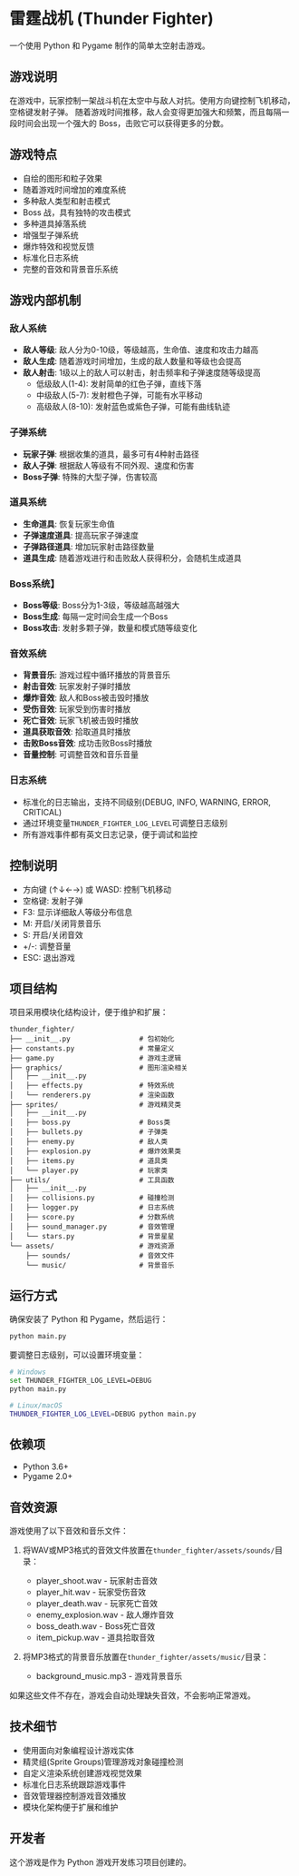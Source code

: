 # 雷霆战机 (Thunder Fighter)

一个使用 Python 和 Pygame 制作的简单太空射击游戏。

## 游戏说明

在游戏中，玩家控制一架战斗机在太空中与敌人对抗。使用方向键控制飞机移动，空格键发射子弹。
随着游戏时间推移，敌人会变得更加强大和频繁，而且每隔一段时间会出现一个强大的 Boss，击败它可以获得更多的分数。

## 游戏特点

- 自绘的图形和粒子效果
- 随着游戏时间增加的难度系统
- 多种敌人类型和射击模式
- Boss 战，具有独特的攻击模式
- 多种道具掉落系统
- 增强型子弹系统
- 爆炸特效和视觉反馈
- 标准化日志系统
- 完整的音效和背景音乐系统

## 游戏内部机制

### 敌人系统
- **敌人等级**: 敌人分为0-10级，等级越高，生命值、速度和攻击力越高
- **敌人生成**: 随着游戏时间增加，生成的敌人数量和等级也会提高
- **敌人射击**: 1级以上的敌人可以射击，射击频率和子弹速度随等级提高
  - 低级敌人(1-4): 发射简单的红色子弹，直线下落
  - 中级敌人(5-7): 发射橙色子弹，可能有水平移动
  - 高级敌人(8-10): 发射蓝色或紫色子弹，可能有曲线轨迹

### 子弹系统
- **玩家子弹**: 根据收集的道具，最多可有4种射击路径
- **敌人子弹**: 根据敌人等级有不同外观、速度和伤害
- **Boss子弹**: 特殊的大型子弹，伤害较高

### 道具系统
- **生命道具**: 恢复玩家生命值
- **子弹速度道具**: 提高玩家子弹速度
- **子弹路径道具**: 增加玩家射击路径数量
- **道具生成**: 随着游戏进行和击败敌人获得积分，会随机生成道具

### Boss系统】
- **Boss等级**: Boss分为1-3级，等级越高越强大
- **Boss生成**: 每隔一定时间会生成一个Boss
- **Boss攻击**: 发射多颗子弹，数量和模式随等级变化

### 音效系统
- **背景音乐**: 游戏过程中循环播放的背景音乐
- **射击音效**: 玩家发射子弹时播放
- **爆炸音效**: 敌人和Boss被击毁时播放
- **受伤音效**: 玩家受到伤害时播放
- **死亡音效**: 玩家飞机被击毁时播放
- **道具获取音效**: 拾取道具时播放
- **击败Boss音效**: 成功击败Boss时播放
- **音量控制**: 可调整音效和音乐音量

### 日志系统
- 标准化的日志输出，支持不同级别(DEBUG, INFO, WARNING, ERROR, CRITICAL)
- 通过环境变量`THUNDER_FIGHTER_LOG_LEVEL`可调整日志级别
- 所有游戏事件都有英文日志记录，便于调试和监控

## 控制说明

- 方向键 (↑↓←→) 或 WASD: 控制飞机移动
- 空格键: 发射子弹
- F3: 显示详细敌人等级分布信息
- M: 开启/关闭背景音乐
- S: 开启/关闭音效
- +/-: 调整音量
- ESC: 退出游戏

## 项目结构

项目采用模块化结构设计，便于维护和扩展：

```
thunder_fighter/
├── __init__.py                 # 包初始化
├── constants.py                # 常量定义
├── game.py                     # 游戏主逻辑
├── graphics/                   # 图形渲染相关
│   ├── __init__.py
│   ├── effects.py              # 特效系统
│   └── renderers.py            # 渲染函数
├── sprites/                    # 游戏精灵类
│   ├── __init__.py
│   ├── boss.py                 # Boss类
│   ├── bullets.py              # 子弹类
│   ├── enemy.py                # 敌人类
│   ├── explosion.py            # 爆炸效果类
│   ├── items.py                # 道具类
│   └── player.py               # 玩家类
├── utils/                      # 工具函数
│   ├── __init__.py
│   ├── collisions.py           # 碰撞检测
│   ├── logger.py               # 日志系统
│   ├── score.py                # 分数系统
│   ├── sound_manager.py        # 音效管理
│   └── stars.py                # 背景星星
└── assets/                     # 游戏资源
    ├── sounds/                 # 音效文件
    └── music/                  # 背景音乐
```

## 运行方式

确保安装了 Python 和 Pygame，然后运行：

```bash
python main.py
```

要调整日志级别，可以设置环境变量：

```bash
# Windows
set THUNDER_FIGHTER_LOG_LEVEL=DEBUG
python main.py

# Linux/macOS
THUNDER_FIGHTER_LOG_LEVEL=DEBUG python main.py
```

## 依赖项

- Python 3.6+
- Pygame 2.0+

## 音效资源

游戏使用了以下音效和音乐文件：

1. 将WAV或MP3格式的音效文件放置在`thunder_fighter/assets/sounds/`目录：
   - player_shoot.wav - 玩家射击音效
   - player_hit.wav - 玩家受伤音效
   - player_death.wav - 玩家死亡音效
   - enemy_explosion.wav - 敌人爆炸音效
   - boss_death.wav - Boss死亡音效
   - item_pickup.wav - 道具拾取音效

2. 将MP3格式的背景音乐放置在`thunder_fighter/assets/music/`目录：
   - background_music.mp3 - 游戏背景音乐

如果这些文件不存在，游戏会自动处理缺失音效，不会影响正常游戏。

## 技术细节

- 使用面向对象编程设计游戏实体
- 精灵组(Sprite Groups)管理游戏对象碰撞检测
- 自定义渲染系统创建游戏视觉效果
- 标准化日志系统跟踪游戏事件
- 音效管理器控制游戏音效播放
- 模块化架构便于扩展和维护

## 开发者

这个游戏是作为 Python 游戏开发练习项目创建的。 